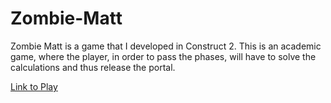 # Zombie-Matt

Zombie Matt is a game that I developed in Construct 2. This is an academic game,
where the player, in order to pass the phases,
will have to solve the calculations and thus release the portal.

<a href=https://zombiemat.netlify.app/>Link to Play</a>
